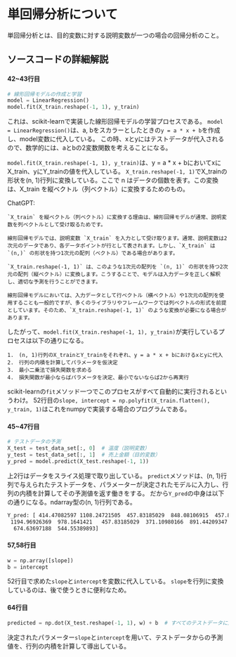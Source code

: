 # 単回帰分析について
単回帰分析とは、目的変数に対する説明変数が一つの場合の回帰分析のこと。

## ソースコードの詳細解説
#### 42~43行目
```py
# 線形回帰モデルの作成と学習
model = LinearRegression()
model.fit(X_train.reshape(-1, 1), y_train)
```
これは、scikit-learnで実装した線形回帰モデルの学習プロセスである。
`model = LinearRegression()`は、a, bをスカラーとしたときの`y = a * x + b`を作成し、model変数に代入している。
この時、xとyにはテストデータが代入されるので、数学的には、aとbの2変数関数を考えることになる。

`model.fit(X_train.reshape(-1, 1), y_train)`は、y = a * x + bにおいてxにX_train、yにY_trainの値を代入している。
`X_train.reshape(-1, 1)`でX_trainの形状を(n, 1)行列に変換している。ここで n はデータの個数を表す。この変換は、X_train を縦ベクトル（列ベクトル）に変換するためのもの。

ChatGPT:
```
`X_train` を縦ベクトル（列ベクトル）に変換する理由は、線形回帰モデルが通常、説明変数を列ベクトルとして受け取るためです。

線形回帰モデルでは、説明変数 `X_train` を入力として受け取ります。通常、説明変数は2次元のデータであり、各データポイントが行として表されます。しかし、`X_train` は `(n,)` の形状を持つ1次元の配列（ベクトル）である場合があります。

`X_train.reshape(-1, 1)` は、このような1次元の配列を `(n, 1)` の形状を持つ2次元の配列（縦ベクトル）に変換します。こうすることで、モデルは入力データを正しく解釈し、適切な予測を行うことができます。

線形回帰モデルにおいては、入力データとして行ベクトル（横ベクトル）や1次元の配列を使用することも一般的ですが、多くのライブラリやフレームワークでは列ベクトルの形式を前提としています。そのため、`X_train.reshape(-1, 1)` のような変換が必要になる場合があります。
```

したがって、`model.fit(X_train.reshape(-1, 1), y_train)`が実行しているプロセスは以下の通りになる。
```
1.　(n, 1)行列のX_trainとY_trainをそれぞれ、y = a * x + bにおけるxとyに代入
2.　行列の内積を計算してパラメータを仮決定
3.　最小二乗法で損失関数を求める
4.　損失関数が最小ならばパラメータを決定、最小でないならば2から再実行
```

scikit-learnの`fit`メソッド一つでこのプロセスがすべて自動的に実行されるというわけ。
52行目の`slope, intercept = np.polyfit(X_train.flatten(), y_train, 1)`はこれをnumpyで実装する場合のプログラムである。

#### 45~47行目
```py
# テストデータの予測
X_test = test_data_set[:, 0]  # 温度（説明変数）
y_test = test_data_set[:, 1]  # 売上金額（目的変数）
y_pred = model.predict(X_test.reshape(-1, 1))
```
上2行はデータをスライス処理で取り出している。
`predict`メソッドは、(n, 1)行列で与えられたテストデータを、パラメーターが決定されたモデルに入力し、行列の内積を計算してその予測値を返す働きをする。
だから`Y_pred`の中身は以下の通りになる。ndarray型の(n, 1)行列である。
```txt
Y_pred: [ 414.47082597 1108.24721505  457.83185029  848.08106915  457.83185029
 1194.96926369  978.1641421   457.83185029  371.10980166  891.44209347
  674.63697188  544.55389893]
```

#### 57,58行目
```py
w = np.array([slope])
b = intercept
```
52行目で求めた`slope`と`intercept`を変数に代入している。
`slope`を行列に変換しているのは、後で使うときに便利なため。

#### 64行目
```py
predicted = np.dot(X_test.reshape(-1, 1), w) + b  # すべてのテストデータに対して予測を計算
```
決定されたパラメーター`slope`と`intercept`を用いて、テストデータからの予測値を、行列の内積を計算して導出している。